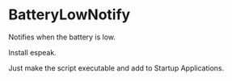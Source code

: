 # BatteryLowNotify

Notifies when the battery is low.

Install espeak.

Just make the script executable and add to Startup Applications.
